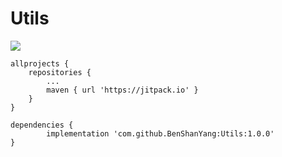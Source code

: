 # Utils
[![](https://jitpack.io/v/BenShanYang/Utils.svg)](https://jitpack.io/#BenShanYang/Utils)


	allprojects {
		repositories {
			...
			maven { url 'https://jitpack.io' }
		}
	}
  
  	dependencies {
	        implementation 'com.github.BenShanYang:Utils:1.0.0'
	}
